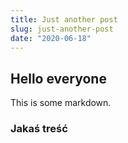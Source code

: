 ```yaml
---
title: Just another post
slug: just-another-post
date: "2020-06-18"
---
```


## Hello everyone

This is some markdown.

### Jakaś treść
